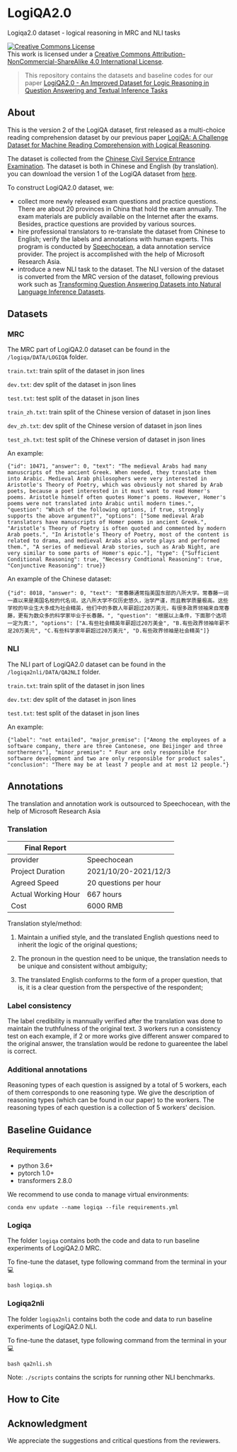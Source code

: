 # LogiQA2.0
Logiqa2.0 dataset - logical reasoning in MRC and NLI tasks

<a rel="license" href="http://creativecommons.org/licenses/by-nc-sa/4.0/"><img alt="Creative Commons License" style="border-width:0" src="https://i.creativecommons.org/l/by-nc-sa/4.0/88x31.png" /></a><br />This work is licensed under a <a rel="license" href="http://creativecommons.org/licenses/by-nc-sa/4.0/">Creative Commons Attribution-NonCommercial-ShareAlike 4.0 International License</a>.

> This repository contains the datasets and baseline codes for our paper [LogiQA2.0 - An Improved Dataset for Logic Reasoning in Question Answering and Textual Inference Tasks]()
## About
This is the version 2 of the LogiQA dataset, first released as a multi-choice reading comprehension dataset by our previous paper [LogiQA: A Challenge  Dataset for Machine Reading Comprehension with Logical Reasoning](https://arxiv.org/abs/2007.08124). 

The dataset is collected from the [Chinese Civil Service Entrance Examination](chinagwy.org). The dataset is both in Chinese and English (by translation). you can download the version 1 of the LogiQA dataset from [here](https://github.com/lgw863/logiqa-dataset).

To construct LogiQA2.0 dataset, we:
* collect more newly released exam questions and practice questions. There are about 20 provinces in China that hold the exam annually. The exam materials are publicly available on the Internet after the exams. Besides, practice questions are provided by various sources.
* hire professional translators to re-translate the dataset from Chinese to English; verify the labels and annotations with human experts. This program is conducted by [Speechocean](en.speechocean.com), a data annotation service provider. The project is accomplished with the help of Microsoft Research Asia.
* introduce a new NLI task to the dataset. The NLI version of the dataset is converted from the MRC version of the dataset, following previous work such as [Transforming Question Answering Datasets into Natural Language Inference Datasets](https://arxiv.org/abs/1809.02922).

## Datasets
### MRC
The MRC part of LogiQA2.0 dataset can be found in the `/logiqa/DATA/LOGIQA` folder.

`train.txt`: train split of the dataset in json lines

`dev.txt`: dev split of the dataset in json lines

`test.txt`: test split of the  dataset in json lines

`train_zh.txt`: train split of the Chinese version of dataset in json lines

`dev_zh.txt`: dev split of the Chinese version of dataset in json lines

`test_zh.txt`: test split of the Chinese version of dataset in json lines

An example:
```
{"id": 10471, "answer": 0, "text": "The medieval Arabs had many manuscripts of the ancient Greek. When needed, they translate them into Arabic. Medieval Arab philosophers were very interested in Aristotle's Theory of Poetry, which was obviously not shared by Arab poets, because a poet interested in it must want to read Homer's poems. Aristotle himself often quotes Homer's poems. However, Homer's poems were not translated into Arabic until modern times.", "question": "Which of the following options, if true, strongly supports the above argument?", "options": ["Some medieval Arab translators have manuscripts of Homer poems in ancient Greek.", "Aristotle's Theory of Poetry is often quoted and commented by modern Arab poets.", "In Aristotle's Theory of Poetry, most of the content is related to drama, and medieval Arabs also wrote plays and performed them.", "A series of medieval Arab stories, such as Arab Night, are very similar to some parts of Homer's epic."], "type": {"Sufficient Conditional Reasoning": true, "Necessry Condtional Reasoning": true, "Conjunctive Reasoning": true}}
```
An example of the Chinese dataset:
```
{"id": 8018, "answer": 0, "text": "常春藤通常指美国东部的八所大学。常春藤一词一直以来是美国名校的代名词，这八所大学不仅历史悠久，治学严谨，而且教学质量极高。这些学校的毕业生大多成为社会精英，他们中的多数人年薪超过20万美元，有很多政界领袖来自常春藤，更有为数众多的科学家毕业于长春藤。", "question": "根据以上条件，下面那个选项一定为真:", "options": ["A.有些社会精英年薪超过20万美金", "B.有些政界领袖年薪不足20万美元", "C.有些科学家年薪超过20万美元", "D.有些政界领袖是社会精英"]}
```

### NLI
The NLI part of LogiQA2.0 dataset can be found in the `/logiqa2nli/DATA/QA2NLI` folder.

`train.txt`: train split of the dataset in json lines

`dev.txt`: dev split of the dataset in json lines

`test.txt`: test split of the dataset in json lines

An example:
```
{"label": "not entailed", "major_premise": ["Among the employees of a software company, there are three Cantonese, one Beijinger and three northerners"], "minor_premise": " Four are only responsible for software development and two are only responsible for product sales", "conclusion": "There may be at least 7 people and at most 12 people."}
```
## Annotations
The translation and annotation work is outsourced to Speechocean, with the help of Microsoft Research Asia
### Translation

| Final Report |  |
| --- | --- |
| provider | Speechocean |
| Project Duration | 2021/10/20-2021/12/3 |
| Agreed Speed | 20 questions per hour |
| Actual Working Hour | 667 hours |
| Cost | 6000 RMB |
 
Translation style/method:

1. Maintain a unified style, and the translated English questions need to inherit the logic of the original questions;

2. The pronoun in the question need to be unique, the translation needs to be unique and consistent without ambiguity;

3. The translated English conforms to the form of a proper question, that is, it is a clear question from the perspective of the respondent;

### Label consistency
The label credibility is mannually verified after the translation was done to maintain the truthfulness of the original text. 3 workers run a consistency test on each example, if 2 or more works give different answer compared to the original answer, the translation would be redone to guareentee the label is correct.

### Additional annotations
Reasoning types of each question is assigned by a total of 5 workers, each of them corresponds to one reasoning type. We give the description of reasoning types (which can be found in our paper) to the workers. The reasoning types of each question is a collection of 5 workers' decision.
## Baseline Guidance
### Requirements
* python 3.6+
* pytorch 1.0+
* transformers 2.8.0

We recommend to use conda to manage virtual environments:

```
conda env update --name logiqa --file requirements.yml
```
### Logiqa
The folder `logiqa` contains both the code and data to run baseline experiments of LogiQA2.0 MRC.

To fine-tune the dataset, type following command from the terminal in your :computer:
```
bash logiqa.sh
```
### Logiqa2nli
The folder `logiqa2nli` contains both the code and data to run baseline experiments of LogiQA2.0 NLI.

To fine-tune the dataset, type following command from the terminal in your :computer:
```
bash qa2nli.sh
```
Note: `./scripts` contains the scripts for running other NLI benchmarks.

## How to Cite
## Acknowledgment
We appreciate the suggestions and critical questions from the reviewers.
